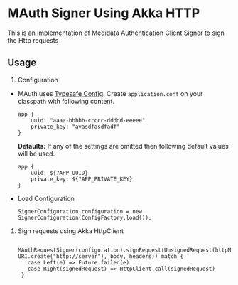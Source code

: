 # MAuth Signer Using Akka HTTP

This is an implementation of Medidata Authentication Client Signer to sign the Http requests

## Usage

1. Configuration
  * MAuth uses [Typesafe Config](https://github.com/typesafehub/config).
  Create `application.conf` on your classpath with following content.

        app {
            uuid: "aaaa-bbbbb-ccccc-ddddd-eeeee"
            private_key: "avasdfasdfadf"
        }
  
    **Defaults:**
    If any of the settings are omitted then following default values will be used.

        app {
            uuid: ${?APP_UUID}
            private_key: ${?APP_PRIVATE_KEY}
        }
  * Load Configuration

        SignerConfiguration configuration = new SignerConfiguration(ConfigFactory.load());

1. Sign requests using Akka HttpClient
        
        MAuthRequestSigner(configuration).signRequest(UnsignedRequest(httpMethod, URI.create("http://server"), body, headers)) match {
          case Left(e) => Future.failed(e)
          case Right(signedRequest) => HttpClient.call(signedRequest)
        }

